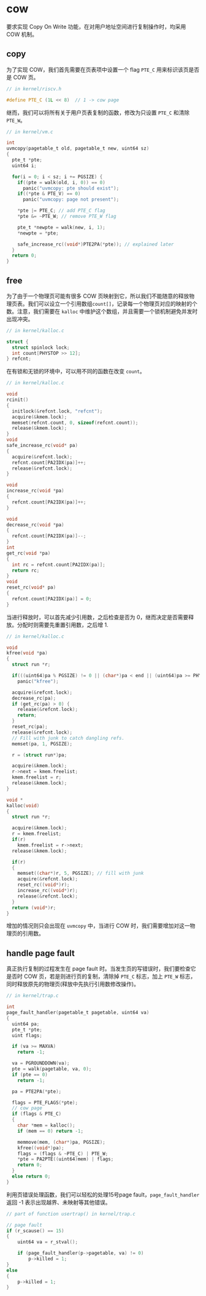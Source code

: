# cow

要求实现 Copy On Write 功能，在对用户地址空间进行复制操作时，均采用 COW 机制。

## copy

为了实现 COW，我们首先需要在页表项中设置一个 flag `PTE_C` 用来标识该页是否是 COW 页。

```c
// in kernel/riscv.h

#define PTE_C (1L << 8)  // 1 -> cow page
```

继而，我们可以将所有关于用户页表复制的函数，修改为只设置 `PTE_C` 和清除 `PTE_W`。

```c
// in kernel/vm.c

int
uvmcopy(pagetable_t old, pagetable_t new, uint64 sz)
{
  pte_t *pte;
  uint64 i;

  for(i = 0; i < sz; i += PGSIZE) {
    if((pte = walk(old, i, 0)) == 0)
      panic("uvmcopy: pte should exist");
    if((*pte & PTE_V) == 0)
      panic("uvmcopy: page not present");

    *pte |= PTE_C; // add PTE_C flag
    *pte &= ~PTE_W; // remove PTE_W flag

    pte_t *newpte = walk(new, i, 1);
    *newpte = *pte;

    safe_increase_rc((void*)PTE2PA(*pte)); // explained later
  }
  return 0;
}
```

## free

为了由于一个物理页可能有很多 COW 页映射到它，所以我们不能随意的释放物理页表。我们可以设立一个引用数组`count[]`，记录每一个物理页对应的映射的个数。注意，我们需要在 `kalloc` 中维护这个数组，并且需要一个锁机制避免并发时出现冲突。

```c
// in kernel/kalloc.c

struct {
  struct spinlock lock;
  int count[PHYSTOP >> 12];
} refcnt;

```

在有锁和无锁的环境中，可以用不同的函数在改变 `count`。

```c
// in kernel/kalloc.c

void
rcinit()
{
  initlock(&refcnt.lock, "refcnt");
  acquire(&kmem.lock);
  memset(refcnt.count, 0, sizeof(refcnt.count));
  release(&kmem.lock);
}
void
safe_increase_rc(void* pa)
{
  acquire(&refcnt.lock);
  refcnt.count[PA2IDX(pa)]++;
  release(&refcnt.lock);
}

void
increase_rc(void *pa)
{
  refcnt.count[PA2IDX(pa)]++;
}

void
decrease_rc(void *pa)
{
  refcnt.count[PA2IDX(pa)]--;
}
int
get_rc(void *pa)
{
  int rc = refcnt.count[PA2IDX(pa)];
  return rc;
}
void
reset_rc(void* pa)
{
  refcnt.count[PA2IDX(pa)] = 0;
}
```

当进行释放时，可以首先减少引用数，之后检查是否为 0，继而决定是否需要释放。分配时则需要先重置引用数，之后增 1.

```c
// in kernel/kalloc.c

void
kfree(void *pa)
{
  struct run *r;

  if(((uint64)pa % PGSIZE) != 0 || (char*)pa < end || (uint64)pa >= PHYSTOP)
    panic("kfree");

  acquire(&refcnt.lock);
  decrease_rc(pa);
  if (get_rc(pa) > 0) {
    release(&refcnt.lock);
    return;
  }
  reset_rc(pa);
  release(&refcnt.lock);
  // Fill with junk to catch dangling refs.
  memset(pa, 1, PGSIZE);

  r = (struct run*)pa;

  acquire(&kmem.lock);
  r->next = kmem.freelist;
  kmem.freelist = r;
  release(&kmem.lock);
}

void *
kalloc(void)
{
  struct run *r;

  acquire(&kmem.lock);
  r = kmem.freelist;
  if(r)
    kmem.freelist = r->next;
  release(&kmem.lock);

  if(r)
  {
    memset((char*)r, 5, PGSIZE); // fill with junk
    acquire(&refcnt.lock);
    reset_rc((void*)r);
    increase_rc((void*)r);
    release(&refcnt.lock);
  }
  return (void*)r;
}

```

增加的情况则只会出现在 `uvmcopy` 中，当进行 COW 时，我们需要增加对这一物理页的引用数。

## handle page fault

真正执行复制的过程发生在 page fault 时。当发生页的写错误时，我们要检查它是否时 COW 页，若是则进行页的复制，清除掉 `PTE_C` 标志，加上 `PTE_W` 标志，同时释放原先的物理页(释放中先执行引用数修改操作)。

```c
// in kernel/trap.c

int
page_fault_handler(pagetable_t pagetable, uint64 va)
{
  uint64 pa;
  pte_t *pte;
  uint flags;

  if (va >= MAXVA)
    return -1;

  va = PGROUNDDOWN(va);
  pte = walk(pagetable, va, 0);
  if (pte == 0)
    return -1;

  pa = PTE2PA(*pte);

  flags = PTE_FLAGS(*pte);
  // cow page
  if (flags & PTE_C)
  {
    char *mem = kalloc();
    if (mem == 0) return -1;

    memmove(mem, (char*)pa, PGSIZE);
    kfree((void*)pa);
    flags = (flags & ~PTE_C) | PTE_W;
    *pte = PA2PTE((uint64)mem) | flags;
    return 0;
  }
  else return 0;
}

```

利用页错误处理函数，我们可以轻松的处理15号page fault，`page_fault_handler` 返回 -1 表示出现越界、未映射等其他错误。

```c
// part of function usertrap() in kernel/trap.c

// page fault
if (r_scause() == 15)
{
    uint64 va = r_stval();

    if (page_fault_handler(p->pagetable, va) != 0)
        p->killed = 1;
}
else
{
    p->killed = 1;
}
```